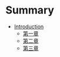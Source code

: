# Summary

* [Introduction](README.md)
  * [第一章](./articles/chapter-01.md)
  * [第二章](./articles/chapter-02.md)
  * [第三章](./articles/chapter-03.md)
